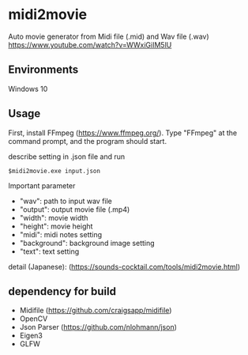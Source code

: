 # midi2movie

Auto movie generator from Midi file (.mid) and Wav file (.wav)
https://www.youtube.com/watch?v=WWxiGiIM5lU

## Environments
Windows 10

## Usage
First, install FFmpeg (https://www.ffmpeg.org/). Type "FFmpeg" at the command prompt, and the program should start.

describe setting in .json file and run

```$midi2movie.exe input.json```

Important parameter
- "wav": path to input wav file
- "output": output movie file (.mp4) 
- "width": movie width
- "height": movie height
- "midi": midi notes setting
- "background": background image setting
- "text": text setting

detail (Japanese): (https://sounds-cocktail.com/tools/midi2movie.html)

## dependency for build
- Midifile (https://github.com/craigsapp/midifile)
- OpenCV
- Json Parser (https://github.com/nlohmann/json)
- Eigen3
- GLFW
